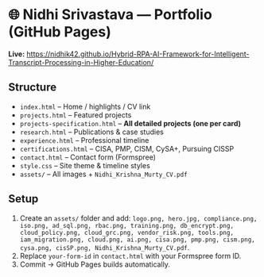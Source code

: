 # 🌐 Nidhi Srivastava — Portfolio (GitHub Pages)

**Live:** https://nidhik42.github.io/Hybrid-RPA-AI-Framework-for-Intelligent-Transcript-Processing-in-Higher-Education/

## Structure
- `index.html` – Home / highlights / CV link
- `projects.html` – Featured projects
- `projects-specification.html` – **All detailed projects (one per card)**
- `research.html` – Publications & case studies
- `experience.html` – Professional timeline
- `certifications.html` – CISA, PMP, CISM, CySA+, Pursuing CISSP
- `contact.html` – Contact form (Formspree)
- `style.css` – Site theme & timeline styles
- `assets/` – All images + `Nidhi_Krishna_Murty_CV.pdf`

## Setup
1. Create an `assets/` folder and add:
   `logo.png, hero.jpg, compliance.png, iso.png, ad_sql.png, rbac.png, training.png, db_encrypt.png, cloud_policy.png, cloud_grc.png, vendor_risk.png, tools.png, iam_migration.png, cloud.png, ai.png, cisa.png, pmp.png, cism.png, cysa.png, cisSP.png, Nidhi_Krishna_Murty_CV.pdf`.
2. Replace `your-form-id` in `contact.html` with your Formspree form ID.
3. Commit → GitHub Pages builds automatically.
